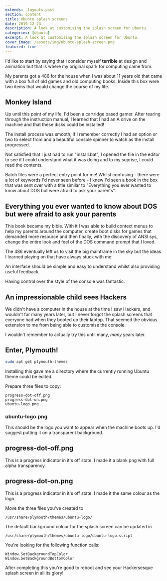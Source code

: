 ```yaml
---
extends: _layouts.post
section: content
title: Ubuntu splash screens
date: 2019-12-23
description: A look at customising the splash screen for Ubuntu.
categories: [ubuntu]
excerpt: A look at customising the splash screen for Ubuntu.
cover_image: /assets/img/ubuntu-splash-screen.png
featured: true
---
```


I'd like to start by saying that I consider myself **terrible** at design
and animation but that is where my original spark for computing came from.

My parents got a 486 for the house when I was about 11 years old that came with
a box full of old games and old computing books. Inside this box were two items
that would change the course of my life.

##  Monkey Island

Up until this point of my life, I'd been a cartridge based gamer. After tearing
through the instruction manual, I learned that I had an A drive on the machine and
that these disks could be installed!

The install process was smooth, if I remember correctly I had an option or two to
select from and a beautiful console spinner to watch as the install progressed.

Not satisfied that I just had to run "install.bat", I opened the file in the editor
to see if I could understand what it was doing and to my suprise, I could read the
contents.

Batch files were a perfect entry point for me! Whilst confusing - there were a lot
of keywords I'd never seen before - I knew I'd seen a book in the box that was sent
over with a title similar to "Everything you ever wanted to know about DOS but were
afraid to ask your parents".

##  Everything you ever wanted to know about DOS but were afraid to ask your parents

This book became my bible. With it I was able to build context menus to help my
parents around the computer, create boot disks for games that demanded more resource 
and then finally, with the discovery of ANSI.sys, change the entire look and feel of
the DOS command prompt that I loved.

The 486 eventually left us to visit the big mainframe in the sky but the ideas I
learned playing on that have always stuck with me:
    
An interface should be simple and easy to understand whilst also providing useful 
feedback. 

Having control over the style of the console was fantastic.

##  An impressionable child sees Hackers

We didn't have a computer in the house at the time I saw Hackers, and wouldn't for 
many years later, but I never forgot the splash screens that everyone had when they 
booted up their laptop. That seemed the obvious extension to me from being able to 
customise the console.

I wouldn't remember to actually try this until many, *many* years later.

##  Enter, Plymouth!

```bash
sudo apt get plymouth-themes
```

Installing this gave me a directory where the currently running Ubuntu theme could
be edited.

Prepare three files to copy:

    progress-dot-off.png
    progress-dot-on.png
    ubuntu-logo.png

### ubuntu-logo.png

This should be the logo you want to appear when the machine boots up.
I'd suggest putting it on a transparent background.

##  progress-dot-off.png

This is a progress indicator in it's off state. I made it a blank png with full alpha
transparency.

##  progress-dot-on.png

This is a progress indicator in it's off state. I made it the same colour as the logo.

Move the three files you've created to

    /usr/share/plymouth/themes/ubuntu-logo/

The default background colour for the splash screen can be updated in 

    /usr/share/plymouth/themes/ubuntu-logo/ubuntu-logo.script

You're looking for the following function calls:
    
    Window.SetBackgroundTopColor
    Window.SetBackgroundBottomColor

After completing this you're good to reboot and see your Hackersesque splash screen 
in all its glory!
